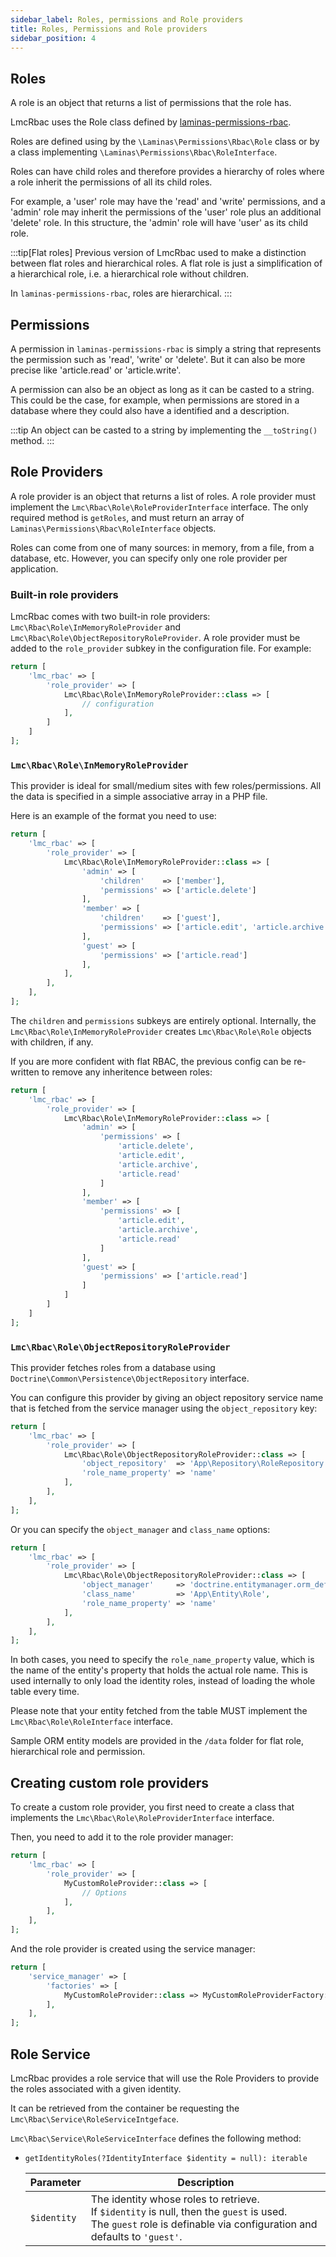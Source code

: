 ```yaml
---
sidebar_label: Roles, permissions and Role providers
title: Roles, Permissions and Role providers
sidebar_position: 4
---
```


## Roles

A role is an object that returns a list of permissions that the role has.

LmcRbac uses the Role class defined by [laminas-permissions-rbac](https://github.com/laminas/laminas-permissions-rbac).

Roles are defined using by the `\Laminas\Permissions\Rbac\Role` class or by a class
implementing `\Laminas\Permissions\Rbac\RoleInterface`.

Roles can have child roles and therefore provides a hierarchy of roles where a role inherit the permissions of all its 
child roles.

For example, a 'user' role may have the 'read' and 'write' permissions, and a 'admin' role
may inherit the permissions of the 'user' role plus an additional 'delete' role. In this structure,
the 'admin' role will have 'user' as its child role.


:::tip[Flat roles]
Previous version of LmcRbac used to make a distinction between flat roles and hierarchical roles.
A flat role is just a simplification of a hierarchical role, i.e. a hierarchical role without children.

In `laminas-permissions-rbac`, roles are hierarchical.
:::

## Permissions

A permission in `laminas-permissions-rbac` is simply a string that represents the permission such as 'read', 'write' or 'delete'.
But it can also be more precise like 'article.read' or 'article.write'.

A permission can also be an object as long as it can be casted to a string. This could be the
case, for example, when permissions are stored in a database where they could also have a identified and a description.

:::tip
An object can be casted to a string by implementing the `__toString()` method.
:::

## Role Providers
A role provider is an object that returns a list of roles. A role provider must implement the
`Lmc\Rbac\Role\RoleProviderInterface` interface. The only required method is `getRoles`, and must return an array
of `Laminas\Permissions\Rbac\RoleInterface` objects.

Roles can come from one of many sources: in memory, from a file, from a database, etc. However, you can specify only one role provider per application.

### Built-in role providers

LmcRbac comes with two built-in role providers: `Lmc\Rbac\Role\InMemoryRoleProvider` and 
`Lmc\Rbac\Role\ObjectRepositoryRoleProvider`. A role provider must be added to the `role_provider` subkey in the 
configuration file. For example:

```php
return [
    'lmc_rbac' => [
        'role_provider' => [
            Lmc\Rbac\Role\InMemoryRoleProvider::class => [
                // configuration
            ],
        ]
    ]
];
```

### `Lmc\Rbac\Role\InMemoryRoleProvider`

This provider is ideal for small/medium sites with few roles/permissions. All the data is specified in a simple associative array in a
PHP file.

Here is an example of the format you need to use:

```php
return [
    'lmc_rbac' => [
        'role_provider' => [
            Lmc\Rbac\Role\InMemoryRoleProvider::class => [
                'admin' => [
                    'children'    => ['member'],
                    'permissions' => ['article.delete']
                ],
                'member' => [
                    'children'    => ['guest'],
                    'permissions' => ['article.edit', 'article.archive']
                ],
                'guest' => [
                    'permissions' => ['article.read']
                ],
            ],
        ],
    ],
];
```

The `children` and `permissions` subkeys are entirely optional. Internally, the `Lmc\Rbac\Role\InMemoryRoleProvider` creates
`Lmc\Rbac\Role\Role` objects with children, if any.

If you are more confident with flat RBAC, the previous config can be re-written to remove any inheritence between roles:

```php
return [
    'lmc_rbac' => [
        'role_provider' => [
            Lmc\Rbac\Role\InMemoryRoleProvider::class => [
                'admin' => [
                    'permissions' => [
                        'article.delete',
                        'article.edit',
                        'article.archive',
                        'article.read'
                    ]
                ],
                'member' => [
                    'permissions' => [
                        'article.edit',
                        'article.archive',
                        'article.read'
                    ]
                ],
                'guest' => [
                    'permissions' => ['article.read']
                ]
            ]
        ]
    ]
];
```

### `Lmc\Rbac\Role\ObjectRepositoryRoleProvider`

This provider fetches roles from a database using `Doctrine\Common\Persistence\ObjectRepository` interface.

You can configure this provider by giving an object repository service name that is fetched from the service manager
using the `object_repository` key:

```php
return [
    'lmc_rbac' => [
        'role_provider' => [
            Lmc\Rbac\Role\ObjectRepositoryRoleProvider::class => [
                'object_repository'  => 'App\Repository\RoleRepository',
                'role_name_property' => 'name'
            ],
        ],
    ],
];
```

Or you can specify the `object_manager` and `class_name` options:

```php
return [
    'lmc_rbac' => [
        'role_provider' => [
            Lmc\Rbac\Role\ObjectRepositoryRoleProvider::class => [
                'object_manager'     => 'doctrine.entitymanager.orm_default',
                'class_name'         => 'App\Entity\Role',
                'role_name_property' => 'name'
            ],
        ],
    ],
];
```

In both cases, you need to specify the `role_name_property` value, which is the name of the entity's property
that holds the actual role name. This is used internally to only load the identity roles, instead of loading
the whole table every time.

Please note that your entity fetched from the table MUST implement the `Lmc\Rbac\Role\RoleInterface` interface.

Sample ORM entity models are provided in the `/data` folder for flat role, hierarchical role and permission.

## Creating custom role providers

To create a custom role provider, you first need to create a class that implements the 
`Lmc\Rbac\Role\RoleProviderInterface` interface.

Then, you need to add it to the role provider manager:

```php
return [
    'lmc_rbac' => [
        'role_provider' => [
            MyCustomRoleProvider::class => [
                // Options
            ],
        ],
    ],
];
```
And the role provider is created using the service manager:
```php
return [
    'service_manager' => [
        'factories' => [
            MyCustomRoleProvider::class => MyCustomRoleProviderFactory::class,
        ],
    ],
];
```

## Role Service

LmcRbac provides a role service that will use the Role Providers to provide the roles
associated with a given identity.

It can be retrieved from the container be requesting the `Lmc\Rbac\Service\RoleServiceIntgeface`.

`Lmc\Rbac\Service\RoleServiceInterface` defines the following method:

- `getIdentityRoles(?IdentityInterface $identity = null): iterable`

  | Parameter                                                           | Description                                                                                                                                                                        |
  |----------------|------------------------------------------------------------------------------------------------------------------------------------------------------------------------------------|
  | `$identity` | The identity whose roles to retrieve. <br/>If `$identity` is null, then the `guest` is used. <br/>The `guest` role is definable via configuration and defaults to `'guest'`. |


